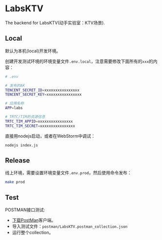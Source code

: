 # LabsKTV

The backend for LabsKTV(动手实验室：KTV场景).

## Local

默认为本机(local)开发环境。

创建开发测试环境的环境变量文件`.env.local`，注意需要修改下面所有的`xxx`的内容：

```bash
# .env

# 发布的AK
TENCENT_SECRET_ID=xxxxxxxxxxxxxxxx
TENCENT_SECRET_KEY=xxxxxxxxxxxxxxxx

# 应用名称
APP=labs

# TRTC/TIM的资源信息
TRTC_TIM_APPID=xxxxxxxxxxxxxxxx
TRTC_TIM_SECRET=xxxxxxxxxxxxxxxx
```

直接用nodejs启动，或者在WebStorm中调试：

```bash
nodejs index.js
```

## Release

线上环境，需要设置环境变量文件`.env.prod`，然后使用命令发布：

```bash
make prod
```

## Test

POSTMAN接口测试:

* [下载PostMan](https://www.postman.com/downloads/)客户端。
* 导入测试文件：`postman/LabsKTV.postman_collection.json `
* 运行整个collection。

